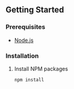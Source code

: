 <!-- GETTING STARTED -->
## Getting Started

### Prerequisites

* [Node.js](https://nodejs.org)

### Installation

1. Install NPM packages 
   ```sh
   npm install
   ```
